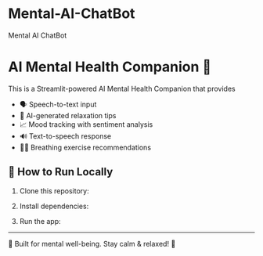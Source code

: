 # Mental-AI-ChatBot
Mental AI ChatBot


# AI Mental Health Companion 💙

This is a Streamlit-powered AI Mental Health Companion that provides 
- 🗣️ Speech-to-text input
- 🤖 AI-generated relaxation tips
- 📈 Mood tracking with sentiment analysis
- 🔊 Text-to-speech response
- 🧘‍♂️ Breathing exercise recommendations

## 🚀 How to Run Locally
1. Clone this repository:

2. Install dependencies:

3. Run the app:


---
💙 Built for mental well-being. Stay calm & relaxed! 🌿
